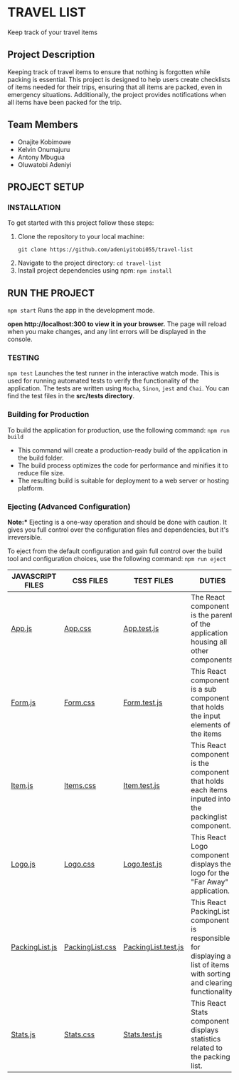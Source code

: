 # TRAVEL LIST

Keep track of your travel items

## Project Description

Keeping track of travel items to ensure that nothing is forgotten while packing is essential. This project is designed to help users create checklists of items needed for their trips, ensuring that all items are packed, even in emergency situations. Additionally, the project provides notifications when all items have been packed for the trip.

## Team Members

- Onajite Kobimowe
- Kelvin Onumajuru
- Antony Mbugua
- Oluwatobi Adeniyi

## PROJECT SETUP

### INSTALLATION

To get started with this project follow these steps:

1. Clone the repository to your local machine:
   ```
   git clone https://github.com/adeniyitobi055/travel-list
   ```
2. Navigate to the project directory:
   `cd travel-list`
3. Install project dependencies using npm:
   `npm install`

## RUN THE PROJECT

`npm start`
Runs the app in the development mode.

**open http://localhost:300 to view it in your browser.**
The page will reload when you make changes, and any lint errors will be displayed in the console.

### TESTING

`npm test`
Launches the test runner in the interactive watch mode. This is used for running automated tests to verify the functionality of the application. The tests are written using `Mocha`, `Sinon`, `jest` and `Chai`. You can find the test files in the **src/tests directory**.

### Building for Production

To build the application for production, use the following command:
`npm run build`

- This command will create a production-ready build of the application in the build folder.
- The build process optimizes the code for performance and minifies it to reduce file size.
- The resulting build is suitable for deployment to a web server or hosting platform.

### Ejecting (Advanced Configuration)

**Note:\*** Ejecting is a one-way operation and should be done with caution. It gives you full control over the configuration files and dependencies, but it's irreversible.

To eject from the default configuration and gain full control over the build tool and configuration choices, use the following command:
`npm run eject`

| JAVASCRIPT FILES                                              | CSS FILES                                                       | TEST FILES                                             | DUTIES                                                                                                                  | COMPONENTS            |
| ------------------------------------------------------------- | --------------------------------------------------------------- | ------------------------------------------------------ | ----------------------------------------------------------------------------------------------------------------------- | --------------------- |
| [App.js](./src/components/App/App.js)                         | [App.css](./src/components/App/App.css)                         | [App.test.js](./src/tests/App.test.js)                 | The React component is the parent of the application housing all other components                                       | App component         |
| [Form.js](./src/components/Form/Form.js)                      | [Form.css](./src/components/Form/Form.css)                      | [Form.test.js](./src/tests/Form.test.js)               | This React component is a sub component that holds the input elements of the items                                      | Form component        |
| [Item.js](./src/components/Item/Item.js)                      | [Items.css](./src/components/Item/Item.css)                     | [Item.test.js](./src/tests/Item.test.js)               | This React component is the component that holds each items inputed into the packinglist component.                     | Item component        |
| [Logo.js](./src/components/Logo/Logo.js)                      | [Logo.css](./src/components/Logo/Logo.css)                      | [Logo.test.js](./src/tests/Logo.test.js)               | This React Logo component displays the logo for the "Far Away" application.                                             | Logo component        |
| [PackingList.js](./src/components/PackingList/PackingList.js) | [PackingList.css](./src/components/PackingList/PackingList.css) | [PackingList.test.js](./src/tests/PackingList.test.js) | This React PackingList component is responsible for displaying a list of items with sorting and clearing functionality. | PackingList component |
| [Stats.js](./src/components/Stats/Stats.js)                   | [Stats.css](./src/components/Stats/Stats.css)                   | [Stats.test.js](./src/tests/Stats.test.js)             | This React Stats component displays statistics related to the packing list.                                             | Stats components      |
